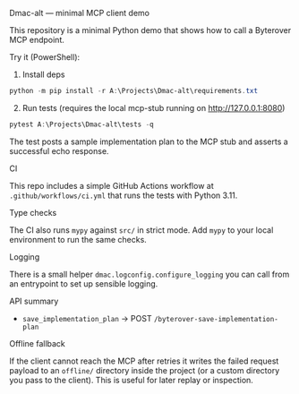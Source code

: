 Dmac-alt — minimal MCP client demo

This repository is a minimal Python demo that shows how to call a Byterover MCP endpoint.

Try it (PowerShell):

1. Install deps

```powershell
python -m pip install -r A:\Projects\Dmac-alt\requirements.txt
```

2. Run tests (requires the local mcp-stub running on http://127.0.0.1:8080)

```powershell
pytest A:\Projects\Dmac-alt\tests -q
```

The test posts a sample implementation plan to the MCP stub and asserts a successful echo response.

CI

This repo includes a simple GitHub Actions workflow at `.github/workflows/ci.yml` that runs the tests with Python 3.11.

Type checks

The CI also runs `mypy` against `src/` in strict mode. Add `mypy` to your local environment to run the same checks.

Logging

There is a small helper `dmac.logconfig.configure_logging` you can call from an entrypoint to set up sensible logging.

API summary

- `save_implementation_plan` -> POST `/byterover-save-implementation-plan`

Offline fallback

If the client cannot reach the MCP after retries it writes the failed request payload to an `offline/` directory inside the project (or a custom directory you pass to the client). This is useful for later replay or inspection.

